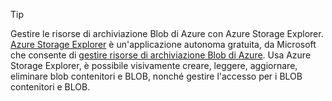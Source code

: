 > [!TIP]
> 
> Gestire le risorse di archiviazione Blob di Azure con Azure Storage Explorer. 
> [Azure Storage Explorer](https://azure.microsoft.com/features/storage-explorer/) è un'applicazione autonoma gratuita, da Microsoft che consente di [gestire risorse di archiviazione Blob di Azure](../articles/vs-azure-tools-storage-explorer-blobs.md). Usa Azure Storage Explorer, è possibile visivamente creare, leggere, aggiornare, eliminare blob contenitori e BLOB, nonché gestire l'accesso per i BLOB contenitori e BLOB.


